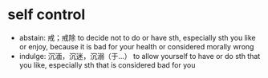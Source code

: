 # self control

- abstain: 戒；戒除 to decide not to do or have sth, especially sth you like or enjoy, because it is bad for your health or considered morally wrong
- indulge: 沉湎，沉迷，沉溺（于…） to allow yourself to have or do sth that you like, especially sth that is considered bad for you
